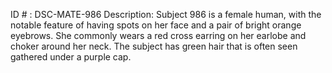 ID # : DSC-MATE-986
Description: Subject 986 is a female human, with the notable feature of having spots on her face and a pair of bright orange eyebrows. She commonly wears a red cross earring on her earlobe and choker around her neck. The subject has green hair that is often seen gathered under a purple cap.